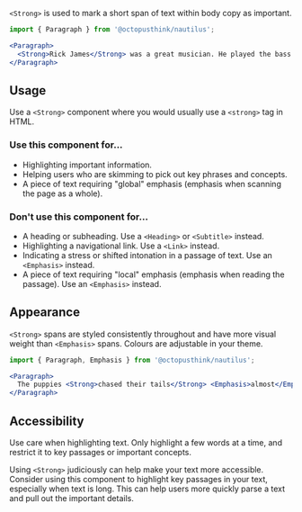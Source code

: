 `<Strong>` is used to mark a short span of text within body copy as important.

```jsx
import { Paragraph } from '@octopusthink/nautilus';

<Paragraph>
  <Strong>Rick James</Strong> was a great musician. He played the bass.
</Paragraph>
```

## Usage

Use a `<Strong>` component where you would usually use a `<strong>` tag in HTML.

### Use this component for...

- Highlighting important information.
- Helping users who are skimming to pick out key phrases and concepts.
- A piece of text requiring "global" emphasis (emphasis when scanning the page as a whole).

### Don't use this component for...

- A heading or subheading. Use a `<Heading>` or `<Subtitle>` instead.
- Highlighting a navigational link. Use a `<Link>` instead.
- Indicating a stress or shifted intonation in a passage of text. Use an `<Emphasis>` instead.
- A piece of text requiring "local" emphasis (emphasis when reading the passage). Use an `<Emphasis>` instead.

## Appearance

`<Strong>` spans are styled consistently throughout and have more visual weight than `<Emphasis>` spans. Colours are adjustable in your theme.

```jsx
import { Paragraph, Emphasis } from '@octopusthink/nautilus';

<Paragraph>
  The puppies <Strong>chased their tails</Strong> <Emphasis>almost</Emphasis> every single afternoon.
</Paragraph>
```

## Accessibility

Use care when highlighting text. Only highlight a few words at a time, and restrict it to key passages or important concepts.

Using `<Strong>` judiciously can help make your text more accessible. Consider using this component to highlight key passages in your text, especially when text is long. This can help users more quickly parse a text and pull out the important details.
